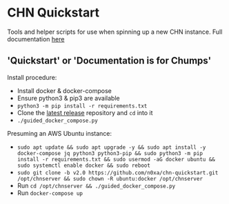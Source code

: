 # CHN Quickstart

Tools and helper scripts for use when spinning up a new CHN instance.  Full
documentation [here](https://communityhoneynetwork.readthedocs.io/en/stable/)

## 'Quickstart' or 'Documentation is for Chumps'

Install procedure:

* Install docker & docker-compose
* Ensure python3 & pip3 are available
* `python3 -m pip install -r requirements.txt`
* Clone the [latest release](https://github.com/n0xa/chn-quickstart/releases/latest) repository and `cd` into it
* `./guided_docker_compose.py`

Presuming an AWS Ubuntu instance:

* `sudo apt update && sudo apt upgrade -y && sudo apt install -y docker-compose jq python3 python3-pip && sudo python3 -m pip install -r requirements.txt && sudo usermod -aG docker ubuntu && sudo systemctl enable docker && sudo reboot`
* `sudo git clone -b v2.0 https://github.com/n0xa/chn-quickstart.git /opt/chnserver && sudo chown -R
 ubuntu:docker /opt/chnserver`
* Run `cd /opt/chnserver && ./guided_docker_compose.py`
* Run `docker-compose up`
